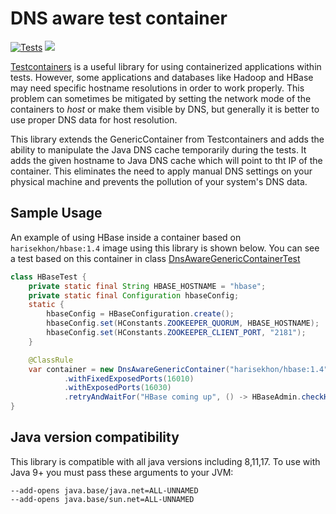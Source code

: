 # DNS aware test container
[![Tests](https://github.com/sahabpardaz/dns-aware-test-container/actions/workflows/ci.yml/badge.svg)](https://github.com/sahabpardaz/dns-aware-test-container/actions/workflows/ci.yml)
[![](https://jitpack.io/v/sahabpardaz/dns-aware-test-container.svg)](https://jitpack.io/#sahabpardaz/dns-aware-test-container)

[Testcontainers](https://www.testcontainers.org) is a useful library for using containerized applications within
tests. However, some applications and databases like Hadoop and HBase may need specific hostname resolutions
in order to work properly. This problem can sometimes be mitigated by setting the network mode of the containers
to *host* or  make them visible by DNS, but generally it is better to use proper DNS data for host resolution.

This library extends the GenericContainer from Testcontainers and adds the ability to manipulate the Java DNS cache
temporarily during the tests. It adds the given hostname to Java DNS cache which will point to tht IP of the container.
This eliminates the need to apply manual DNS settings on your physical machine and prevents the
pollution of your system's DNS data.

## Sample Usage
An example of using HBase inside a container based on `harisekhon/hbase:1.4` image using this library is shown below.
You can see a test based on this container in class [DnsAwareGenericContainerTest](https://github.com/sahabpardaz/dns-aware-test-container/blob/main/src/test/java/ir/sahab/DnsAwareGenericContainerTest.java)

```java
class HBaseTest {
    private static final String HBASE_HOSTNAME = "hbase";
    private static final Configuration hbaseConfig;
    static {
        hbaseConfig = HBaseConfiguration.create();
        hbaseConfig.set(HConstants.ZOOKEEPER_QUORUM, HBASE_HOSTNAME);
        hbaseConfig.set(HConstants.ZOOKEEPER_CLIENT_PORT, "2181");
    }

    @ClassRule
    var container = new DnsAwareGenericContainer("harisekhon/hbase:1.4", HBASE_HOSTNAME)
            .withFixedExposedPorts(16010)
            .withExposedPorts(16030)
            .retryAndWaitFor("HBase coming up", () -> HBaseAdmin.checkHBaseAvailable(hbaseConfig));
}
```

## Java version compatibility
This library is compatible with all java versions including 8,11,17. To use with Java 9+ you must pass these arguments 
to your JVM:
```shell
--add-opens java.base/java.net=ALL-UNNAMED
--add-opens java.base/sun.net=ALL-UNNAMED
```